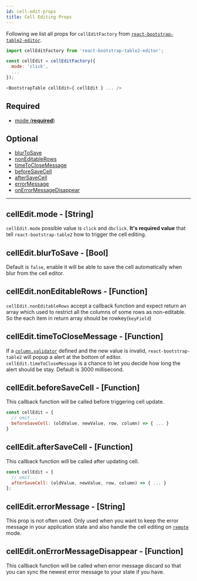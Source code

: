 ```yaml
---
id: cell-edit-props
title: Cell Editing Props
---
```

Following we list all props for `cellEditFactory` from [`react-bootstrap-table2-editor`](https://www.npmjs.com/package/react-bootstrap-table2-editor).

```js
import cellEditFactory from 'react-bootstrap-table2-editor';

const cellEdit = cellEditFactory({
  mode: 'click',
  ...
});

<BootstrapTable cellEdit={ cellEdit } ... />
```


## Required
* [mode (**required**)](#celleditmode-string)

## Optional
* [blurToSave](#celleditblurtosave-bool)
* [nonEditableRows](#celleditnoneditablerows-function)
* [timeToCloseMessage](#celledittimetoclosemessage-function)
* [beforeSaveCell](#celleditbeforesavecell-function)
* [afterSaveCell](#celleditaftersavecell-function)
* [errorMessage](#cellediterrormessage-string)
* [onErrorMessageDisappear](#celleditonerrormessagedisappear-function)

-----

## cellEdit.mode - [String]
`cellEdit.mode` possible value is `click` and `dbclick`. **It's required value** that tell `react-bootstrap-table2` how to trigger the cell editing.

## cellEdit.blurToSave - [Bool]
Default is `false`, enable it will be able to save the cell automatically when blur from the cell editor.

## cellEdit.nonEditableRows - [Function]
`cellEdit.nonEditableRows` accept a callback function and expect return an array which used to restrict all the columns of some rows as non-editable. So the each item in return array should be rowkey(`keyField`)

## cellEdit.timeToCloseMessage - [Function]
If a [`column.validator`](./column-props.html#columnvalidator-function) defined and the new value is invalid, `react-bootstrap-table2` will popup a alert at the bottom of editor. `cellEdit.timeToCloseMessage` is a chance to let you decide how long the alert should be stay. Default is 3000 millisecond.

## cellEdit.beforeSaveCell - [Function]
This callback function will be called before triggering cell update.

```js
const cellEdit = {
  // omit...
  beforeSaveCell: (oldValue, newValue, row, column) => { ... }
}
```

## cellEdit.afterSaveCell - [Function]
This callback function will be called after updating cell.

```js
const cellEdit = {
  // omit...
  afterSaveCell: (oldValue, newValue, row, column) => { ... }
};
```

## cellEdit.errorMessage - [String]
This prop is not often used. Only used when you want to keep the error message in your application state and also handle the cell editing on [`remote`](./table-props.html#remote-bool-object) mode.

## cellEdit.onErrorMessageDisappear - [Function]
This callback function will be called when error message discard so that you can sync the newest error message to your state if you have.